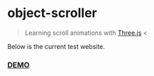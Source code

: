 # object-scroller

> Learning scroll animations with [Three.js](https://threejs.org/docs/) <

Below is the current test website.

### [DEMO](https://tpcav.github.io/object-scroller/)
